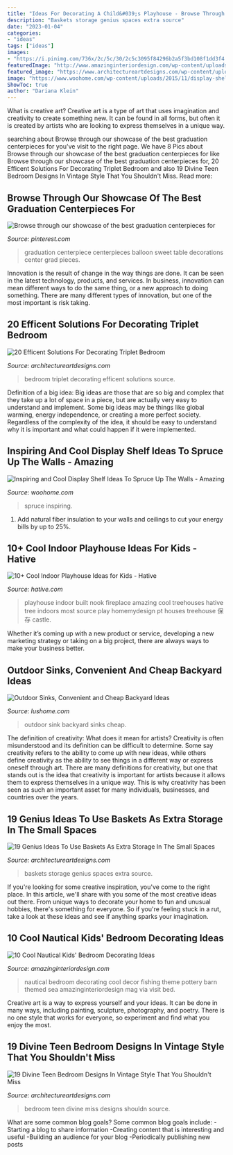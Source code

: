 ```yaml
---
title: "Ideas For Decorating A Child&#039;s Playhouse - Browse Through Our Showcase Of The Best Graduation Centerpieces For"
description: "Baskets storage genius spaces extra source"
date: "2023-01-04"
categories:
- "ideas"
tags: ["ideas"]
images:
- "https://i.pinimg.com/736x/2c/5c/30/2c5c3095f84296b2a5f3bd108f1dd3f4.jpg"
featuredImage: "http://www.amazinginteriordesign.com/wp-content/uploads/2016/03/10-cool-nautical-kids-bedroom-decorating-ideas-3.jpg"
featured_image: "https://www.architectureartdesigns.com/wp-content/uploads/2016/05/17-1.jpg"
image: "https://www.woohome.com/wp-content/uploads/2015/11/display-shelves-woohome-7.jpg"
ShowToc: true
author: "Dariana Klein"
---
```



What is creative art?
Creative art is a type of art that uses imagination and creativity to create something new. It can be found in all forms, but often it is created by artists who are looking to express themselves in a unique way.

	

		
searching about Browse through our showcase of the best graduation centerpieces for you've visit to the right page. We have 8 Pics about Browse through our showcase of the best graduation centerpieces for like Browse through our showcase of the best graduation centerpieces for, 20 Efficent Solutions For Decorating Triplet Bedroom and also 19 Divine Teen Bedroom Designs In Vintage Style That You Shouldn&#039;t Miss. Read more:
		
    
## Browse Through Our Showcase Of The Best Graduation Centerpieces For

<img loading=lazy src="https://i.pinimg.com/736x/2c/5c/30/2c5c3095f84296b2a5f3bd108f1dd3f4.jpg" onerror="this.onerror=null;this.src='https://tse1.mm.bing.net/th?id=OIP.QTunpbgfHZXciUnAg5G1lAHaJ3&amp;pid=15.1';" alt="Browse through our showcase of the best graduation centerpieces for">

_Source: pinterest.com_

>graduation centerpiece centerpieces balloon sweet table decorations center grad pieces. 

	

Innovation is the result of change in the way things are done. It can be seen in the latest technology, products, and services. In business, innovation can mean different ways to do the same thing, or a new approach to doing something. There are many different types of innovation, but one of the most important is risk taking.

    
## 20 Efficent Solutions For Decorating Triplet Bedroom

<img loading=lazy src="https://www.architectureartdesigns.com/wp-content/uploads/2015/05/193-630x421.jpg" onerror="this.onerror=null;this.src='https://tse2.mm.bing.net/th?id=OIP.q2OFNf94kMllbo5jYESXwQHaE8&amp;pid=15.1';" alt="20 Efficent Solutions For Decorating Triplet Bedroom">

_Source: architectureartdesigns.com_

>bedroom triplet decorating efficent solutions source. 

	

Definition of a big idea:
Big ideas are those that are so big and complex that they take up a lot of space in a piece, but are actually very easy to understand and implement. Some big ideas may be things like global warming, energy independence, or creating a more perfect society. Regardless of the complexity of the idea, it should be easy to understand why it is important and what could happen if it were implemented.

    
## Inspiring And Cool Display Shelf Ideas To Spruce Up The Walls - Amazing

<img loading=lazy src="https://www.woohome.com/wp-content/uploads/2015/11/display-shelves-woohome-7.jpg" onerror="this.onerror=null;this.src='https://tse4.mm.bing.net/th?id=OIP.49PYQ1sdtQywo8em3q91FAHaOw&amp;pid=15.1';" alt="Inspiring and Cool Display Shelf Ideas To Spruce Up The Walls - Amazing">

_Source: woohome.com_

>spruce inspiring. 

	

1. Add natural fiber insulation to your walls and ceilings to cut your energy bills by up to 25%.

    
## 10+ Cool Indoor Playhouse Ideas For Kids - Hative

<img loading=lazy src="https://hative.com/wp-content/uploads/2014/11/indoor-playhouse/7-playhouse-built-in-a-fireplace-nook.jpg" onerror="this.onerror=null;this.src='https://tse2.mm.bing.net/th?id=OIP.3D4-Dxs39XSzexk31WCnHgHaLH&amp;pid=15.1';" alt="10+ Cool Indoor Playhouse Ideas for Kids - Hative">

_Source: hative.com_

>playhouse indoor built nook fireplace amazing cool treehouses hative tree indoors most source play homemydesign pt houses treehouse 保存 castle. 

	

Whether it’s coming up with a new product or service, developing a new marketing strategy or taking on a big project, there are always ways to make your business better.

    
## Outdoor Sinks, Convenient And Cheap Backyard Ideas

<img loading=lazy src="https://www.lushome.com/wp-content/uploads/2020/10/outdoor-sink-backyard-ideas-9.jpg" onerror="this.onerror=null;this.src='https://tse2.mm.bing.net/th?id=OIP.ZykwFqBexeD6DDoiKaEOnwHaJ3&amp;pid=15.1';" alt="Outdoor Sinks, Convenient and Cheap Backyard Ideas">

_Source: lushome.com_

>outdoor sink backyard sinks cheap. 

	

The definition of creativity: What does it mean for artists?
Creativity is often misunderstood and its definition can be difficult to determine. Some say creativity refers to the ability to come up with new ideas, while others define creativity as the ability to see things in a different way or express oneself through art. There are many definitions for creativity, but one that stands out is the idea that creativity is important for artists because it allows them to express themselves in a unique way. This is why creativity has been seen as such an important asset for many individuals, businesses, and countries over the years.

    
## 19 Genius Ideas To Use Baskets As Extra Storage In The Small Spaces

<img loading=lazy src="https://www.architectureartdesigns.com/wp-content/uploads/2016/05/17-1.jpg" onerror="this.onerror=null;this.src='https://tse2.mm.bing.net/th?id=OIP.hwLmvN_Cxeovq465Y1ILnQHaJ4&amp;pid=15.1';" alt="19 Genius Ideas To Use Baskets As Extra Storage In The Small Spaces">

_Source: architectureartdesigns.com_

>baskets storage genius spaces extra source. 

	

If you're looking for some creative inspiration, you've come to the right place. In this article, we'll share with you some of the most creative ideas out there. From unique ways to decorate your home to fun and unusual hobbies, there's something for everyone. So if you're feeling stuck in a rut, take a look at these ideas and see if anything sparks your imagination.

    
## 10 Cool Nautical Kids&#039; Bedroom Decorating Ideas

<img loading=lazy src="http://www.amazinginteriordesign.com/wp-content/uploads/2016/03/10-cool-nautical-kids-bedroom-decorating-ideas-3.jpg" onerror="this.onerror=null;this.src='https://tse3.mm.bing.net/th?id=OIP.O6MikIyj5OCjwDmeBXQZbQHaE4&amp;pid=15.1';" alt="10 Cool Nautical Kids&#039; Bedroom Decorating Ideas">

_Source: amazinginteriordesign.com_

>nautical bedroom decorating cool decor fishing theme pottery barn themed sea amazinginteriordesign mag via visit bed. 

	

Creative art is a way to express yourself and your ideas. It can be done in many ways, including painting, sculpture, photography, and poetry. There is no one style that works for everyone, so experiment and find what you enjoy the most.

    
## 19 Divine Teen Bedroom Designs In Vintage Style That You Shouldn&#039;t Miss

<img loading=lazy src="https://www.architectureartdesigns.com/wp-content/uploads/2016/10/18-5.jpg" onerror="this.onerror=null;this.src='https://tse4.mm.bing.net/th?id=OIP.Kajn71wCsejkwvJkjxfX4gHaHa&amp;pid=15.1';" alt="19 Divine Teen Bedroom Designs In Vintage Style That You Shouldn&#039;t Miss">

_Source: architectureartdesigns.com_

>bedroom teen divine miss designs shouldn source. 

	

What are some common blog goals?
Some common blog goals include: 
-Starting a blog to share information 
-Creating content that is interesting and useful 
-Building an audience for your blog 
-Periodically publishing new posts

